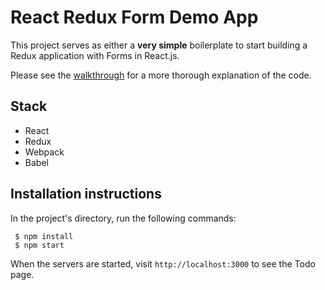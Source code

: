 # React Redux Form Demo App

This project serves as either a **very simple** boilerplate to start building a Redux application with Forms in React.js.

Please see the [walkthrough](http://seanamarasinghe.com/developer/react-redux-form/) for a more thorough explanation of the code.

## Stack

- React
- Redux
- Webpack
- Babel

## Installation instructions

 In the project's directory, run the following commands:
```
 $ npm install
 $ npm start
```

When the servers are started, visit `http://localhost:3000` to see the Todo page.
